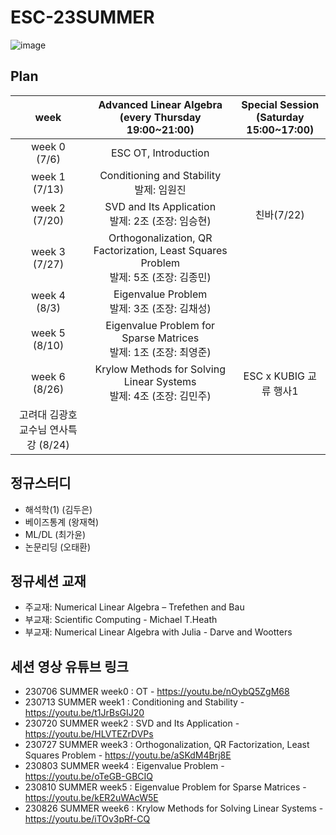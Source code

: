 # ESC-23SUMMER

![image](https://github.com/YonseiESC/ESC-23SUMMER/assets/56993675/ccf4fc7a-530f-45e7-a908-9841b2b7b8b8)

## Plan

|week|Advanced Linear Algebra<br>(every Thursday 19:00~21:00)|Special Session<br>(Saturday 15:00~17:00)|
|:--:|:--------------------------:|:------------------------:|
|week 0<br>(7/6)| ESC OT, Introduction | |
|week 1<br>(7/13) | Conditioning and Stability <br/> 발제: 임원진 ||
|week 2<br>(7/20) | SVD and Its Application <br/> 발제: 2조 (조장: 임승현) | 친바(7/22)|
|week 3<br>(7/27) | Orthogonalization, QR Factorization, Least Squares Problem <br/> 발제: 5조 (조장: 김종민) | |
|week 4<br>(8/3) | Eigenvalue Problem <br/> 발제: 3조 (조장: 김채성) | |
|week 5<br>(8/10) | Eigenvalue Problem for Sparse Matrices <br/> 발제: 1조 (조장: 최영준) | |
|week 6<br>(8/26) | Krylow Methods for Solving Linear Systems <br/> 발제: 4조 (조장: 김민주)| ESC x KUBIG 교류 행사1
고려대 김광호 교수님 연사특강 (8/24) |


## 정규스터디
- 해석학(1) (김두은)
- 베이즈통계 (왕재혁)
- ML/DL (최가윤)
- 논문리딩 (오태환)

## 정규세션 교재
- 주교재: Numerical Linear Algebra – Trefethen and Bau
- 부교재: Scientific Computing - Michael T.Heath
- 부교재: Numerical Linear Algebra with Julia - Darve and Wootters 

## 세션 영상 유튜브 링크
- 230706 SUMMER week0 : OT - https://youtu.be/nOybQ5ZgM68
- 230713 SUMMER week1 : Conditioning and Stability - https://youtu.be/t1JrBsGIJ20
- 230720 SUMMER week2 : SVD and Its Application - https://youtu.be/HLVTEZrDVPs
- 230727 SUMMER week3 : Orthogonalization, QR Factorization, Least Squares Problem - https://youtu.be/aSKdM4Brj8E
- 230803 SUMMER week4 : Eigenvalue Problem - https://youtu.be/oTeGB-GBCIQ
- 230810 SUMMER week5 : Eigenvalue Problem for Sparse Matrices - https://youtu.be/kER2uWAcW5E
- 230826 SUMMER week6 : Krylow Methods for Solving Linear Systems - https://youtu.be/iTOv3pRf-CQ

